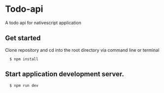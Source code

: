 # Todo-api
A todo api for nativescript application

## Get started
Clone repository and cd into the root directory via command line or terminal 

```
  $ npm install
```

## Start application development server.
```
  $ npm run dev
```